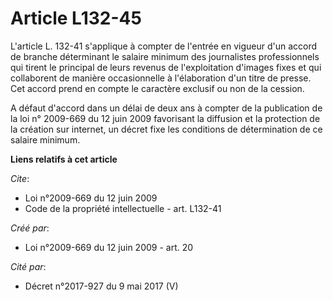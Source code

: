 # Article L132-45

L'article L. 132-41 s'applique à compter de l'entrée en vigueur d'un accord de branche déterminant le salaire minimum des
journalistes professionnels qui tirent le principal de leurs revenus de l'exploitation d'images fixes et qui collaborent de
manière occasionnelle à l'élaboration d'un titre de presse. Cet accord prend en compte le caractère exclusif ou non de la
cession.

A défaut d'accord dans un délai de deux ans à compter de la publication de la loi n° 2009-669 du 12 juin 2009 favorisant la
diffusion et la protection de la création sur internet, un décret fixe les conditions de détermination de ce salaire minimum.

**Liens relatifs à cet article**

_Cite_:

  - Loi n°2009-669 du 12 juin 2009
  - Code de la propriété intellectuelle - art. L132-41

_Créé par_:

  - Loi n°2009-669 du 12 juin 2009 - art. 20

_Cité par_:

  - Décret n°2017-927 du 9 mai 2017 (V)
